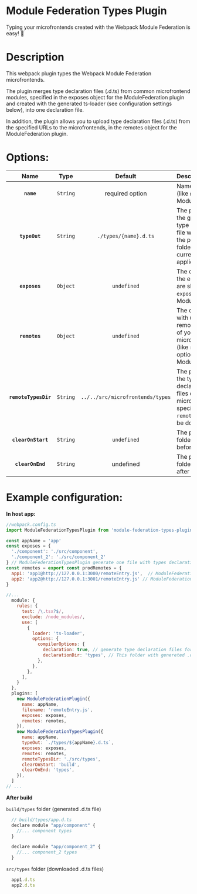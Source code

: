 # Module Federation Types Plugin
Typing your microfrontends created with the Webpack Module Federation is easy! 🎉

# Description
This webpack plugin types the Webpack Module Federation microfrontends.

The plugin merges type declaration files (.d.ts) from common microfrontend modules, specified in the exposes object for the ModuleFederation plugin and created with the generated ts-loader (see configuration settings below), into one declaration file.

In addition, the plugin allows you to upload type declaration files (.d.ts) from the specified URLs to the microfrontends, in the remotes object for the ModuleFederation plugin.

# Options:

|Name|Type|Default|Description|
|:--:|:--:|:-----:|:----------|
|**`name`**|`String`|required option|Name of your app (like `name` option in ModuleFederation)|
|**`typeOut`**|`String`|``./types/{name}.d.ts``|The path where the generated type declaration file will be saved in the project build folder (for the current application)|
|**`exposes`**|`Object`|`undefined`|The object `exposes` the entities you are sharing (like `exposes` option in ModuleFederation)|
|**`remotes`**|`Object`|`undefined`|The object `remotes` with url adreses to remoteEntry files of your microfrontends (like `remotes` option in ModuleFederation)|
|**`remoteTypesDir`**|`String`|`../../src/microfrontends/types`|The path to which the type declarations (.d.ts) files of your microfronts specified in the `remotes` option will be downloaded|
|**`clearOnStart`**|`String`|`undefined`|The path to the folder to be delete before build|
|**`clearOnEnd`**|`String`|undefined|The path to the folder to be delete after the build|


# Example configuration:
**In host app:**
```javascript
//webpack.config.ts
import ModuleFederationTypesPlugin from 'module-federation-types-plugin'

const appName = 'app'
const exposes = {
  './component': './src/component',
  './component_2': './src/component_2'
} // ModuleFederationTypesPlugin generate one file with types declaration for your exposes modules
const remotes = export const prodRemotes = {
  app1: 'app1@http://127.0.0.1:3000/remoteEntry.js',  // ModuleFederationTypesPlugin download app1.d.ts file from this URL
  app2: 'app2@http://127.0.0.1:3001/remoteEntry.js' // ModuleFederationTypesPlugin download app2.d.ts file from this URL
}

//...
  module: {
    rules: {
      test: /\.tsx?$/,
      exclude: /node_modules/,
      use: [
        {
          loader: 'ts-loader',
          options: {
            compilerOptions: {
              declaration: true, // generate type declaration files for all project
              declarationDir: 'types', // This folder with genereted .d.ts files for all project may be delete with option cleareOnStart in ModuleFederationTypesPlugin after build
            },
          },
        },
      ],
    }
  },
  plugins: [
    new ModuleFederationPlugin({
      name: appName,
      filename: 'remoteEntry.js',
      exposes: exposes,
      remotes: remotes,
    }),
    new ModuleFederationTypesPlugin({
      name: appName,
      typeOut: `./types/${appName}.d.ts`,
      exposes: exposes,
      remotes: remotes,
      remoteTypesDir: './src/types',
      clearOnStart: 'build',
      clearOnEnd: 'types',
    }),
  ]
// ...
```

**After build**

`build/types` folder (generated .d.ts file)
```javascript
  // build/types/app.d.ts
  declare module "app/component" {
    //... component types
  }

  declare module "app/component_2" {
    //... component_2 types
  }
```

`src/types` folder (downloaded .d.ts files)
```javascript
  app1.d.ts
  app2.d.ts
```
